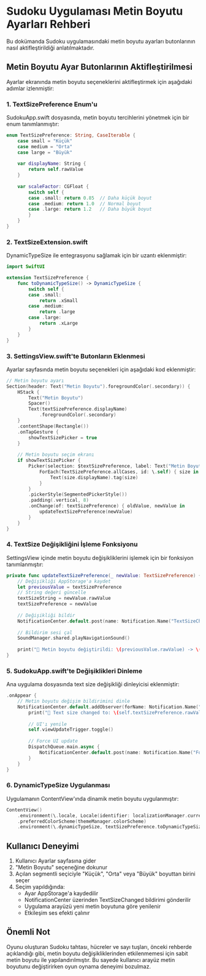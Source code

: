# Sudoku Uygulaması Metin Boyutu Ayarları Rehberi

Bu dokümanda Sudoku uygulamasındaki metin boyutu ayarları butonlarının nasıl aktifleştirildiği anlatılmaktadır.

## Metin Boyutu Ayar Butonlarının Aktifleştirilmesi

Ayarlar ekranında metin boyutu seçeneklerini aktifleştirmek için aşağıdaki adımlar izlenmiştir:

### 1. TextSizePreference Enum'u

SudokuApp.swift dosyasında, metin boyutu tercihlerini yönetmek için bir enum tanımlanmıştır:

```swift
enum TextSizePreference: String, CaseIterable {
    case small = "Küçük"
    case medium = "Orta"
    case large = "Büyük"
    
    var displayName: String {
        return self.rawValue
    }
    
    var scaleFactor: CGFloat {
        switch self {
        case .small: return 0.85  // Daha küçük boyut
        case .medium: return 1.0  // Normal boyut
        case .large: return 1.2   // Daha büyük boyut
        }
    }
}
```

### 2. TextSizeExtension.swift

DynamicTypeSize ile entegrasyonu sağlamak için bir uzantı eklenmiştir:

```swift
import SwiftUI

extension TextSizePreference {
    func toDynamicTypeSize() -> DynamicTypeSize {
        switch self {
        case .small:
            return .xSmall
        case .medium:
            return .large
        case .large:
            return .xLarge
        }
    }
}
```

### 3. SettingsView.swift'te Butonların Eklenmesi

Ayarlar sayfasında metin boyutu seçenekleri için aşağıdaki kod eklenmiştir:

```swift
// Metin boyutu ayarı
Section(header: Text("Metin Boyutu").foregroundColor(.secondary)) {
    HStack {
        Text("Metin Boyutu")
        Spacer()
        Text(textSizePreference.displayName)
            .foregroundColor(.secondary)
    }
    .contentShape(Rectangle())
    .onTapGesture {
        showTextSizePicker = true
    }
    
    // Metin boyutu seçim ekranı
    if showTextSizePicker {
        Picker(selection: $textSizePreference, label: Text("Metin Boyutu")) {
            ForEach(TextSizePreference.allCases, id: \.self) { size in
                Text(size.displayName).tag(size)
            }
        }
        .pickerStyle(SegmentedPickerStyle())
        .padding(.vertical, 8)
        .onChange(of: textSizePreference) { oldValue, newValue in
            updateTextSizePreference(newValue)
        }
    }
}
```

### 4. TextSize Değişikliğini İşleme Fonksiyonu

SettingsView içinde metin boyutu değişikliklerini işlemek için bir fonksiyon tanımlanmıştır:

```swift
private func updateTextSizePreference(_ newValue: TextSizePreference) {
    // Değişikliği AppStorage'a kaydet
    let previousValue = textSizePreference
    // String değeri güncelle
    textSizeString = newValue.rawValue
    textSizePreference = newValue
    
    // Değişikliği bildir
    NotificationCenter.default.post(name: Notification.Name("TextSizeChanged"), object: nil)
    
    // Bildirim sesi çal
    SoundManager.shared.playNavigationSound()
    
    print("📱 Metin boyutu değiştirildi: \(previousValue.rawValue) -> \(newValue.rawValue)")
}
```

### 5. SudokuApp.swift'te Değişiklikleri Dinleme

Ana uygulama dosyasında text size değişikliği dinleyicisi eklenmiştir:

```swift
.onAppear {
    // Metin boyutu değişim bildirimini dinle
    NotificationCenter.default.addObserver(forName: Notification.Name("TextSizeChanged"), object: nil, queue: .main) { notification in
        print("📱 Text size changed to: \(self.textSizePreference.rawValue)")
        
        // UI'ı yenile
        self.viewUpdateTrigger.toggle()
        
        // Force UI update
        DispatchQueue.main.async {
            NotificationCenter.default.post(name: Notification.Name("ForceUIUpdate"), object: nil)
        }
    }
}
```

### 6. DynamicTypeSize Uygulanması

Uygulamanın ContentView'ında dinamik metin boyutu uygulanmıştır:

```swift
ContentView()
    .environment(\.locale, Locale(identifier: localizationManager.currentLanguage.code))
    .preferredColorScheme(themeManager.colorScheme)
    .environment(\.dynamicTypeSize, textSizePreference.toDynamicTypeSize())
```

## Kullanıcı Deneyimi

1. Kullanıcı Ayarlar sayfasına gider
2. "Metin Boyutu" seçeneğine dokunur
3. Açılan segmentli seçiciyle "Küçük", "Orta" veya "Büyük" boyuttan birini seçer
4. Seçim yapıldığında:
   - Ayar AppStorage'a kaydedilir
   - NotificationCenter üzerinden TextSizeChanged bildirimi gönderilir
   - Uygulama arayüzü yeni metin boyutuna göre yenilenir
   - Etkileşim ses efekti çalınır

## Önemli Not

Oyunu oluşturan Sudoku tahtası, hücreler ve sayı tuşları, önceki rehberde açıklandığı gibi, metin boyutu değişikliklerinden etkilenmemesi için sabit metin boyutu ile yapılandırılmıştır. Bu sayede kullanıcı arayüz metin boyutunu değiştirirken oyun oynama deneyimi bozulmaz.

